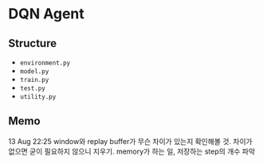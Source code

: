 # DQN Agent

## Structure
- `environment.py`
- `model.py`
- `train.py`
- `test.py`
- `utility.py`

## Memo
13 Aug 22:25 window와 replay buffer가 무슨 차이가 있는지 확인해볼 것. 차이가 없으면 굳이 필요하지 않으니 지우기. memory가 하는 일, 저장하는 step의 개수 파악